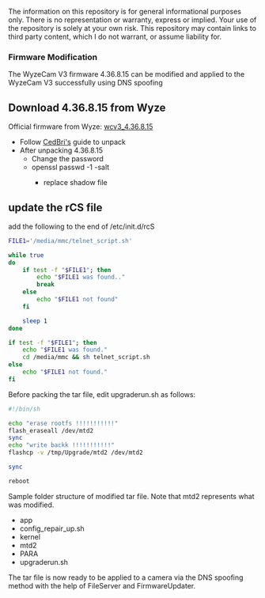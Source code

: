The information on this repository is for general informational purposes only. There is no representation or warranty, express or implied. Your use of the repository is solely at your own risk. This repository may contain links to third party content, which I do not warrant, or assume liability for.

### Firmware Modification
The WyzeCam V3 firmware 4.36.8.15 can be modified and applied to the WyzeCam V3 successfully using DNS spoofing

## Download 4.36.8.15 from Wyze 
Official firmware from Wyze: [wcv3_4.36.8.15](https://download.wyzecam.com/firmware/v3/demo_wcv3_4.36.8.15.zip)

* Follow [CedBri's](https://github.com/CedBri/wyzecamv3) guide to unpack
* After unpacking 4.36.8.15
	 * Change the password 
	 * openssl passwd -1 -salt <YOUR SALT> <YOUR PASSWORD>
	     * replace shadow file
 
## update the rCS file

add the following to the end of /etc/init.d/rcS
```bash
FILE1='/media/mmc/telnet_script.sh'

while true
do
    if test -f "$FILE1"; then
        echo "$FILE1 was found.."
        break
    else
        echo "$FILE1 not found"
    fi

    sleep 1
done

if test -f "$FILE1"; then
    echo "$FILE1 was found."
    cd /media/mmc && sh telnet_script.sh
else
    echo "$FILE1 not found."
fi
```

Before packing the tar file, edit upgraderun.sh as follows:
	
```bash
#!/bin/sh

echo "erase rootfs !!!!!!!!!!!"
flash_eraseall /dev/mtd2
sync
echo "write backk !!!!!!!!!!!"
flashcp -v /tmp/Upgrade/mtd2 /dev/mtd2

sync

reboot
```


Sample  folder structure of modified tar file. Note that mtd2 represents what was modified.

* app
* config_repair_up.sh
* kernel
* mtd2
* PARA
* upgraderun.sh

The tar file is now ready to be applied to a camera via the DNS spoofing method with the help of FileServer and FirmwareUpdater.



